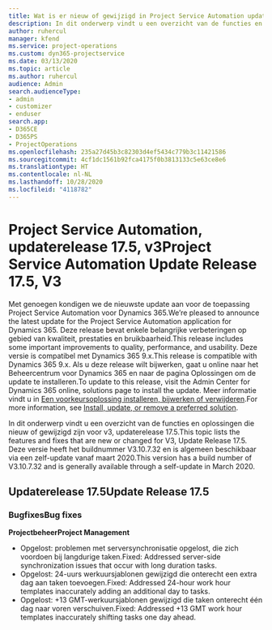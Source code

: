 ```yaml
---
title: Wat is er nieuw of gewijzigd in Project Service Automation updaterelease 17.5, Hotfix, v3
description: In dit onderwerp vindt u een overzicht van de functies en oplossingen die beschikbaar zijn voor Project Service Automation updaterelease 17.5, v3.
author: ruhercul
manager: kfend
ms.service: project-operations
ms.custom: dyn365-projectservice
ms.date: 03/13/2020
ms.topic: article
ms.author: ruhercul
audience: Admin
search.audienceType:
- admin
- customizer
- enduser
search.app:
- D365CE
- D365PS
- ProjectOperations
ms.openlocfilehash: 235a27d45b3c82303d4ef5434c779b3c11421586
ms.sourcegitcommit: 4cf1dc1561b92fca4175f0b3813133c5e63ce8e6
ms.translationtype: HT
ms.contentlocale: nl-NL
ms.lasthandoff: 10/28/2020
ms.locfileid: "4118782"
---
```

# <a name="project-service-automation-update-release-175-v3"></a><span data-ttu-id="f1b32-103">Project Service Automation, updaterelease 17.5, v3</span><span class="sxs-lookup"><span data-stu-id="f1b32-103">Project Service Automation Update Release 17.5, V3</span></span>

<span data-ttu-id="f1b32-104">Met genoegen kondigen we de nieuwste update aan voor de toepassing Project Service Automation voor Dynamics 365.</span><span class="sxs-lookup"><span data-stu-id="f1b32-104">We’re pleased to announce the latest update for the Project Service Automation application for Dynamics 365.</span></span> <span data-ttu-id="f1b32-105">Deze release bevat enkele belangrijke verbeteringen op gebied van kwaliteit, prestaties en bruikbaarheid.</span><span class="sxs-lookup"><span data-stu-id="f1b32-105">This release includes some important improvements to quality, performance, and usability.</span></span>  <span data-ttu-id="f1b32-106">Deze versie is compatibel met Dynamics 365 9.x.</span><span class="sxs-lookup"><span data-stu-id="f1b32-106">This release is compatible with Dynamics 365 9.x.</span></span> <span data-ttu-id="f1b32-107">Als u deze release wilt bijwerken, gaat u online naar het Beheercentrum voor Dynamics 365 en naar de pagina Oplossingen om de update te installeren.</span><span class="sxs-lookup"><span data-stu-id="f1b32-107">To update to this release, visit the Admin Center for Dynamics 365 online, solutions page to install the update.</span></span> <span data-ttu-id="f1b32-108">Meer informatie vindt u in [Een voorkeursoplossing installeren, bijwerken of verwijderen](https://docs.microsoft.com/power-platform/admin/install-remove-preferred-solution).</span><span class="sxs-lookup"><span data-stu-id="f1b32-108">For more information, see [Install, update, or remove a preferred solution](https://docs.microsoft.com/power-platform/admin/install-remove-preferred-solution).</span></span>

<span data-ttu-id="f1b32-109">In dit onderwerp vindt u een overzicht van de functies en oplossingen die nieuw of gewijzigd zijn voor v3, updaterelease 17.5.</span><span class="sxs-lookup"><span data-stu-id="f1b32-109">This topic lists the features and fixes that are new or changed for V3, Update Release 17.5.</span></span> <span data-ttu-id="f1b32-110">Deze versie heeft het buildnummer V3.10.7.32 en is algemeen beschikbaar via een zelf-update vanaf maart 2020.</span><span class="sxs-lookup"><span data-stu-id="f1b32-110">This version has a build number of V3.10.7.32 and is generally available through a self-update in March 2020.</span></span>


## <a name="update-release-175"></a><span data-ttu-id="f1b32-111">Updaterelease 17.5</span><span class="sxs-lookup"><span data-stu-id="f1b32-111">Update Release 17.5</span></span>

### <a name="bug-fixes"></a><span data-ttu-id="f1b32-112">Bugfixes</span><span class="sxs-lookup"><span data-stu-id="f1b32-112">Bug fixes</span></span>


<span data-ttu-id="f1b32-113">**Projectbeheer**</span><span class="sxs-lookup"><span data-stu-id="f1b32-113">**Project Management**</span></span>

- <span data-ttu-id="f1b32-114">Opgelost: problemen met serversynchronisatie opgelost, die zich voordoen bij langdurige taken.</span><span class="sxs-lookup"><span data-stu-id="f1b32-114">Fixed: Addressed server-side synchronization issues that occur with long duration tasks.</span></span>
- <span data-ttu-id="f1b32-115">Opgelost: 24-uurs werkuursjablonen gewijzigd die onterecht een extra dag aan taken toevoegen.</span><span class="sxs-lookup"><span data-stu-id="f1b32-115">Fixed: Addressed 24-hour work hour templates inaccurately adding an additional day to tasks.</span></span>
- <span data-ttu-id="f1b32-116">Opgelost: +13 GMT-werkuursjablonen gewijzigd die taken onterecht één dag naar voren verschuiven.</span><span class="sxs-lookup"><span data-stu-id="f1b32-116">Fixed: Addressed +13 GMT work hour templates inaccurately shifting tasks one day ahead.</span></span>

